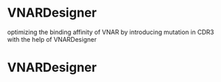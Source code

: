 # VNARDesigner
optimizing the binding affinity of VNAR by introducing mutation in CDR3 with the help of VNARDesigner
# VNARDesigner
